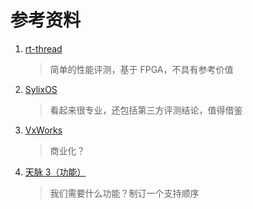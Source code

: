 ﻿# 参考资料

1. [rt-thread](https://www.rt-thread.com/products/Performance-38.html)
   > 简单的性能评测，基于 FPGA，不具有参考价值
2. [SylixOS](https://www.acoinfo.com/service/download/test-report/?category=27&subCategory=2&curCategory=740)
   > 看起来很专业，还包括第三方评测结论，值得借鉴
3. [VxWorks](http://www.windriver.com.cn/products/VxWorks/)
   > 商业化？
4. [天脉 3（功能）](3_%E5%A4%A9%E8%84%893%E5%B5%8C%E5%85%A5%E5%BC%8F%E5%A4%9A%E6%A0%B8%E6%93%8D%E4%BD%9C%E7%B3%BB%E7%BB%9F%E7%AE%80%E4%BB%8B_%E9%9D%9E%E5%AF%86.pdf)
   > 我们需要什么功能？制订一个支持顺序
